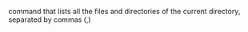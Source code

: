   command that lists all the files and directories of the current directory, separated by commas (,)
